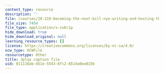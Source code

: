 ```yaml
---
content_type: resource
description: ''
file: /courses/20-219-becoming-the-next-bill-nye-writing-and-hosting-the-educational-show-january-iap-2015/011118abd51e55438fc28514a0ea815b_0BmWrrZq5A4.vtt
file_size: 7454
file_type: application/x-subrip
hide_download: true
hide_download_original: null
learning_resource_types: []
license: https://creativecommons.org/licenses/by-nc-sa/4.0/
ocw_type: OCWFile
resourcetype: Other
title: 3play caption file
uid: 011118ab-d51e-5543-8fc2-8514a0ea815b
---
```

